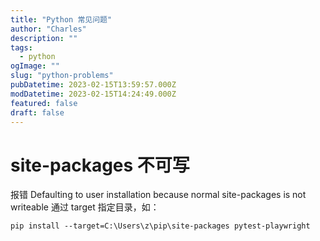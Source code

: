 ```yaml
---
title: "Python 常见问题"
author: "Charles"
description: ""
tags:
  - python
ogImage: ""
slug: "python-problems"
pubDatetime: 2023-02-15T13:59:57.000Z
modDatetime: 2023-02-15T14:24:49.000Z
featured: false
draft: false
---
```


# site-packages 不可写

报错 Defaulting to user installation because normal site-packages is not writeable
通过 target 指定目录，如：

```
pip install --target=C:\Users\z\pip\site-packages pytest-playwright
```
